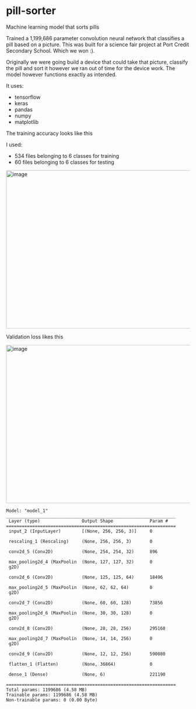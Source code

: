 # pill-sorter

Machine learning model that sorts pills

Trained a 1,199,686 parameter convolution neural network that classifies a pill based on a picture. This was built for a science fair project at Port Credit Secondary School. Which we won :).

Originally we were going build a device that could take that picture, classify the pill and sort it however we ran out of time for the device work. The model however functions exactly as intended. 

It uses:

- tensorflow
- keras
- pandas
- numpy
- matplotlib

The training accuracy looks like this 

I used:
- 534 files belonging to 6 classes for training
- 60 files belonging to 6 classes for testing

<img width="547" height="433" alt="image" src="https://github.com/user-attachments/assets/508e3518-70ab-4cbf-bbf3-64da2d92e0d0" />


Validation loss likes this

<img width="547" height="433" alt="image" src="https://github.com/user-attachments/assets/f63b60dc-773c-494e-a27f-8fe30936275d" />

```
Model: "model_1"
_________________________________________________________________
 Layer (type)                Output Shape              Param #   
=================================================================
 input_2 (InputLayer)        [(None, 256, 256, 3)]     0         
                                                                 
 rescaling_1 (Rescaling)     (None, 256, 256, 3)       0         
                                                                 
 conv2d_5 (Conv2D)           (None, 254, 254, 32)      896       
                                                                 
 max_pooling2d_4 (MaxPoolin  (None, 127, 127, 32)      0         
 g2D)                                                            
                                                                 
 conv2d_6 (Conv2D)           (None, 125, 125, 64)      18496     
                                                                 
 max_pooling2d_5 (MaxPoolin  (None, 62, 62, 64)        0         
 g2D)                                                            
                                                                 
 conv2d_7 (Conv2D)           (None, 60, 60, 128)       73856     
                                                                 
 max_pooling2d_6 (MaxPoolin  (None, 30, 30, 128)       0         
 g2D)                                                            
                                                                 
 conv2d_8 (Conv2D)           (None, 28, 28, 256)       295168    
                                                                 
 max_pooling2d_7 (MaxPoolin  (None, 14, 14, 256)       0         
 g2D)                                                            
                                                                 
 conv2d_9 (Conv2D)           (None, 12, 12, 256)       590080    
                                                                 
 flatten_1 (Flatten)         (None, 36864)             0         
                                                                 
 dense_1 (Dense)             (None, 6)                 221190    
                                                                 
=================================================================
Total params: 1199686 (4.58 MB)
Trainable params: 1199686 (4.58 MB)
Non-trainable params: 0 (0.00 Byte)
```


